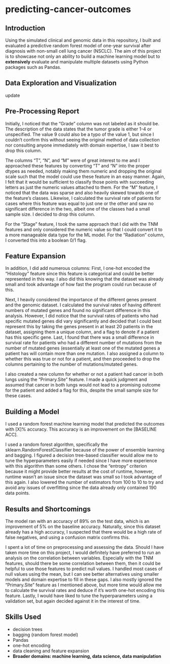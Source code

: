 # predicting-cancer-outcomes
## Introduction
Using the simulated clinical and genomic data in this repository, I built and evaluated a predictive random forest model of one-year survival after diagnosis with non-small cell lung cancer (NSCLC). The aim of this project is to showcase not only an ability to build a machine learning model but to **extensively** evaluate and manipulate multiple datasets using Python packages such as Pandas.

## Data Exploration and Visualization
update
## Pre-Processing Report
Initially, I noticed that the “Grade” column was not labeled as it should be. The description of the data states that the tumor grade is either 1-4 or unspecified. The value 9 could also be a typo of the value 1, but since I couldn’t confirm this without seeing the original method of data collection nor consulting anyone immediately with domain expertise, I saw it best to drop this column.

The columns “T”, “N”, and “M” were of great interest to me and I approached these features by converting “T” and “N” into the proper dtypes as needed, notably making them numeric and dropping the original scale such that the model could use these feature in an easy manner. Again, I felt that it would be sufficient to classify those points with succeeding letters as just the numeric values attached to them. For the “M” feature, I noticed that the data was sparse and also heavily skewed towards one of the feature’s classes. Likewise, I calculated the survival rate of patients for cases where this feature was equal to just one or the other and saw no significant difference in the two, albeit one of the classes had a small sample size. I decided to drop this column.

For the “Stage” feature, I took the same approach that I did with the TNM features and only considered the numeric value so that I could convert it to a more manageable data type for the ML model. For the “Radiation” column, I converted this into a boolean 0/1 flag.

## Feature Expansion
In addition, I did add numerous columns:
First, I one-hot encoded the “Histology” feature since this feature is categorical and could be better represented in this way. I also did this knowing that the dataset was already small and took advantage of how fast the program could run because of this.

Next, I heavily considered the importance of the different genes present and the genomic dataset. I calculated the survival rates of having different numbers of mutated genes and found no significant difference in this analysis. However, I did notice that the survival rates of patients who had specific mutated genes did vary significantly and decided that I could best represent this by taking the genes present in at least 20 patients in the dataset, assigning them a unique column, and a flag to denote if a patient has this specific gene. Last, I found that there was a small difference in survival rate for patients who had a different number of mutations from the number of mutated genes (essentially at least one of the mutated genes a patient has will contain more than one mutation. I also assigned a column to whether this was true or not for a patient, and then proceeded to drop the columns pertaining to the number of mutations/mutated genes.

I also created a new column for whether or not a patient had cancer in both lungs using the “Primary.Site” feature. I made a quick judgment and assumed that cancer in both lungs would not lead to a promising outcome for the patient and added a flag for this, despite the small sample size for these cases.

## Building a Model
I used a random forest machine learning model that predicted the outcomes with [X]% accuracy. This accuracy is an improvement on the [BASELINE ACC].

I used a random forest algorithm, specifically the sklearn.RandomForestClassifier because of the power of ensemble learning and bagging. I figured a decision tree-based classifier would allow me to tune the hyperparameters easily if needed since I have more experience with this algorithm than some others. I chose the “entropy” criterion because it might provide better results at the cost of runtime, however, runtime wasn’t an issue since the dataset was small so I took advantage of this again. I also lowered the number of estimators from 100 to 10 to try and avoid any issues of overfitting since the data already only contained 190 data points.

## Results and Shortcomings
The model ran with an accuracy of 89% on the test data, which is an improvement of 5% on the baseline accuracy. Naturally, since this dataset already has a high accuracy, I suspected that there would be a high rate of false negatives, and using a confusion matrix confirms this.

I spent a lot of time on preprocessing and assessing the data. Should I have taken more time on this project, I would definitely have preferred to run an analysis on the correlation between variables. Especially with the TNM features, should there be some correlation between them, then it could be helpful to use those features to predict null values. I handled most cases of null values using the mean, but I can see better alternatives using smaller models and domain expertise to fill in these gaps. I also mostly ignored the “Primary.Site” feature as I mentioned above, but more time would allow me to calculate the survival rates and deduce if it’s worth one-hot encoding this feature. Lastly, I would have liked to tune the hyperparameters using a validation set, but again decided against it in the interest of time.

## Skills Used
- decision trees
- bagging (random forest model)
- Pandas
- one-hot encoding
- data cleaning and feature expansion
- **Broader domains: machine learning, data science, data manipulation**
